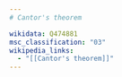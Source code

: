 ```yaml
---
# Cantor's theorem

wikidata: Q474881
msc_classification: "03"
wikipedia_links:
  - "[[Cantor's theorem]]"
---
```

